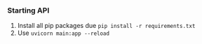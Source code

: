### Starting API
1. Install all pip packages due `pip install -r requirements.txt`
2. Use `uvicorn main:app --reload`
